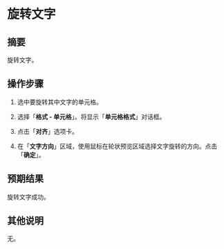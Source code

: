 # 旋转文字

## 摘要

旋转文字。

## 操作步骤

1. 选中要旋转其中文字的单元格。

2. 选择「**格式 - 单元格**」。将显示「**单元格格式**」对话框。
3. 点击「**对齐**」选项卡。
4. 在「**文字方向**」区域，使用鼠标在轮状预览区域选择文字旋转的方向。点击「**确定**」。

## 预期结果

旋转文字成功。

## 其他说明

无。
